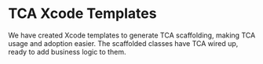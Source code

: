 # TCA Xcode Templates

We have created Xcode templates to generate TCA scaffolding, making TCA usage and adoption easier. The scaffolded classes have TCA wired up, ready to add business logic to them.
